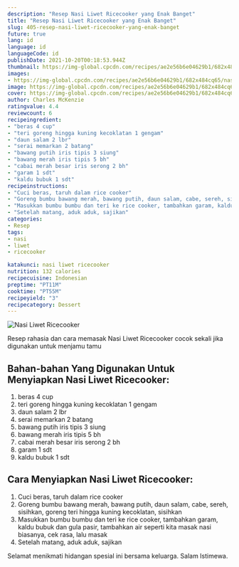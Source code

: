 ```yaml
---
description: "Resep Nasi Liwet Ricecooker yang Enak Banget"
title: "Resep Nasi Liwet Ricecooker yang Enak Banget"
slug: 405-resep-nasi-liwet-ricecooker-yang-enak-banget
future: true
lang: id
language: id
languageCode: id
publishDate: 2021-10-20T00:18:53.944Z 
thumbnail: https://img-global.cpcdn.com/recipes/ae2e56b6e04629b1/682x484cq65/nasi-liwet-ricecooker-foto-resep-utama.png
images:
- https://img-global.cpcdn.com/recipes/ae2e56b6e04629b1/682x484cq65/nasi-liwet-ricecooker-foto-resep-utama.png
image: https://img-global.cpcdn.com/recipes/ae2e56b6e04629b1/682x484cq65/nasi-liwet-ricecooker-foto-resep-utama.png
cover: https://img-global.cpcdn.com/recipes/ae2e56b6e04629b1/682x484cq65/nasi-liwet-ricecooker-foto-resep-utama.png
author: Charles McKenzie
ratingvalue: 4.4
reviewcount: 6
recipeingredient:
- "beras 4 cup"
- "teri goreng hingga kuning kecoklatan 1 gengam"
- "daun salam 2 lbr"
- "serai memarkan 2 batang"
- "bawang putih iris tipis 3 siung"
- "bawang merah iris tipis 5 bh"
- "cabai merah besar iris serong 2 bh"
- "garam 1 sdt"
- "kaldu bubuk 1 sdt"
recipeinstructions:
- "Cuci beras, taruh dalam rice cooker"
- "Goreng bumbu bawang merah, bawang putih, daun salam, cabe, sereh, sisihkan, goreng teri hingga kuning kecoklatan, sisihkan"
- "Masukkan bumbu bumbu dan teri ke rice cooker, tambahkan garam, kaldu bubuk dan gula pasir, tambahkan air seperti kita masak nasi biasanya, cek rasa, lalu masak"
- "Setelah matang, aduk aduk, sajikan"
categories:
- Resep
tags:
- nasi
- liwet
- ricecooker

katakunci: nasi liwet ricecooker 
nutrition: 132 calories
recipecuisine: Indonesian
preptime: "PT11M"
cooktime: "PT55M"
recipeyield: "3"
recipecategory: Dessert
---
```



![Nasi Liwet Ricecooker](https://img-global.cpcdn.com/recipes/ae2e56b6e04629b1/682x484cq65/nasi-liwet-ricecooker-foto-resep-utama.png)

Resep rahasia dan cara memasak  Nasi Liwet Ricecooker cocok sekali jika digunakan untuk menjamu tamu

<!--inarticleads1-->

## Bahan-bahan Yang Digunakan Untuk Menyiapkan Nasi Liwet Ricecooker:

1. beras 4 cup
1. teri goreng hingga kuning kecoklatan 1 gengam
1. daun salam 2 lbr
1. serai memarkan 2 batang
1. bawang putih iris tipis 3 siung
1. bawang merah iris tipis 5 bh
1. cabai merah besar iris serong 2 bh
1. garam 1 sdt
1. kaldu bubuk 1 sdt



<!--inarticleads2-->

## Cara Menyiapkan Nasi Liwet Ricecooker:

1. Cuci beras, taruh dalam rice cooker
1. Goreng bumbu bawang merah, bawang putih, daun salam, cabe, sereh, sisihkan, goreng teri hingga kuning kecoklatan, sisihkan
1. Masukkan bumbu bumbu dan teri ke rice cooker, tambahkan garam, kaldu bubuk dan gula pasir, tambahkan air seperti kita masak nasi biasanya, cek rasa, lalu masak
1. Setelah matang, aduk aduk, sajikan




Selamat menikmati hidangan spesial ini bersama keluarga. Salam Istimewa.
